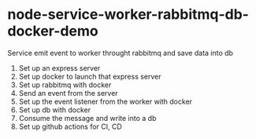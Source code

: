 # node-service-worker-rabbitmq-db-docker-demo

Service emit event to worker throught rabbitmq and save data into db

1. Set up an express server
2. Set up docker to launch that express server
3. Set up rabbitmq with docker
4. Send an event from the server
5. Set up the event listener from the worker with docker
6. Set up db with docker 
7. Consume the message and write into a db
8. Set up github actions for CI, CD